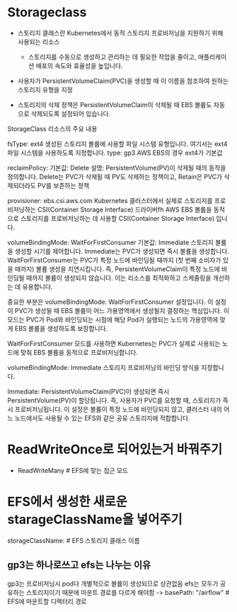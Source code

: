 # Storageclass
- 스토리지 클래스란 Kubernetes에서 동적 스토리지 프로비저닝을 지원하기 위해 사용되는 리소스
    - 스토리지를 수동으로 생성하고 관리하는 데 필요한 작업을 줄이고, 애플리케이션 배포의 속도와 효율성을 높입니다.

- 사용자가 PersistentVolumeClaim(PVC)을 생성할 때 이 이름을 참조하여 원하는 스토리지 유형을 지정

- 스토리지의 삭제 정책은 PersistentVolumeClaim이 삭제될 때 EBS 볼륨도 자동으로 삭제되도록 설정되어 있습니다.


StorageClass 리소스의 주요 내용

fsType: ext4
생성된 스토리지 볼륨에 사용할 파일 시스템 유형입니다. 여기서는 ext4 파일 시스템을 사용하도록 지정합니다.
type: gp3
AWS EBS의 경우 ext4가 기본값

reclaimPolicy:
기본값: Delete
설명: PersistentVolume(PV)이 삭제될 때의 동작을 정의합니다. Delete는 PVC가 삭제될 때 PV도 삭제하는 정책이고, Retain은 PVC가 삭제되더라도 PV를 보존하는 정책

provisioner: ebs.csi.aws.com
Kubernetes 클러스터에서 실제로 스토리지를 프로비저닝하는 CSI(Container Storage Interface) 드라이버fh
AWS EBS 볼륨을 동적으로 스토리지를 프로비저닝하는 데 사용할 CSI(Container Storage Interface) 입니다. 

volumeBindingMode: WaitForFirstConsumer
기본값: Immediate
스토리지 볼륨을 생성할 시기를 제어합니다. Immediate는 PVC가 생성되면 즉시 볼륨을 생성합니다. WaitForFirstConsumer는 PVC가 특정 노드에 바인딩될 때까지 (첫 번째 소비자가 있을 때까지) 볼륨 생성을 지연시킵니다. 즉, PersistentVolumeClaim이 특정 노드에 바인딩될 때까지 볼륨이 생성되지 않습니다. 이는 리소스를 최적화하고 스케줄링을 개선하는 데 유용합니다.

중요한 부분은 volumeBindingMode: WaitForFirstConsumer 설정입니다. 이 설정이 PVC가 생성될 때 EBS 볼륨이 어느 가용영역에서 생성될지 결정하는 핵심입니다. 이 모드는 PVC가 Pod와 바인딩되는 시점에 해당 Pod가 실행되는 노드의 가용영역에 맞게 EBS 볼륨을 생성하도록 보장합니다.

WaitForFirstConsumer 모드를 사용하면 Kubernetes는 PVC가 실제로 사용되는 노드에 맞춰 EBS 볼륨을 동적으로 프로비저닝합니다.

volumeBindingMode: Immediate
스토리지 프로비저닝의 바인딩 방식을 지정합니다.

Immediate: PersistentVolumeClaim(PVC)이 생성되면 즉시 PersistentVolume(PV)이 할당됩니다. 즉, 사용자가 PVC를 요청할 때, 스토리지가 즉시 프로비저닝됩니다.
이 설정은 볼륨이 특정 노드에 바인딩되지 않고, 클러스터 내의 어느 노드에서도 사용될 수 있는 EFS와 같은 공유 스토리지에 적합합니다.

# ReadWriteOnce로 되어있는거 바꿔주기

- ReadWriteMany  # EFS에 맞는 접근 모드

# EFS에서 생성한 새로운 starageClassName을 넣어주기

storageClassName: # EFS 스토리지 클래스 이름



## gp3는 하나로쓰고 efs는 나누는 이유
gp3는 프로비저닝시 pod다 개별적으로 볼륨이 생성되므로 상관없음
efs는 모두가 공유하는 스토리지이기 때문에 마운트 경로를 다르게 해야함
-> basePath: "/airflow" # EFS에 마운트할 디렉터리 경로